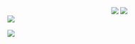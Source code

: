 <div align="center">
	<img src="https://img.shields.io/badge/HTML5-E34F26?style=flat&logo=HTML5&logoColor=white" />
	<img src="https://img.shields.io/badge/CSS3-1572B6?style=flat&logo=CSS3&logoColor=white" />
</div>
<img src="https://github-readme-stats.vercel.app/api/top-langs/?username=본인아이디&layout=compact"><br><br>
<img src="https://github-readme-stats.vercel.app/api?username=본인아이디&show_icons=true">
